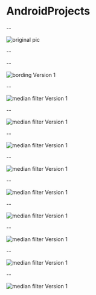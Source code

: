 # AndroidProjects

-- 

![original pic](Screenshot_20160902-195533.png)


-- 


-- 

![bording Version 1 ](Screenshot_20160902-195655.png)

-- 

![median filter Version 1 ](LearnChineseCharacter/Screenshot_1485157751.png)

-- 

![median filter Version 1 ](LearnChineseCharacter/Screenshot_1485157757.png)

--

![median filter Version 1 ](LearnChineseCharacter/Screenshot_1485157770.png)

--

![median filter Version 1 ](LearnChineseCharacter/Screenshot_1485157787.png)

--

![median filter Version 1 ](LearnChineseCharacter/Screenshot_1485157812.png)

--

![median filter Version 1 ](LearnChineseCharacter/Screenshot_1485157818.png)

--

![median filter Version 1 ](LearnChineseCharacter/Screenshot_1485157832.png)

--

![median filter Version 1 ](LearnChineseCharacter/Screenshot_1485159370.png)

--

![median filter Version 1 ](LearnChineseCharacter/Screenshot_1485159507.png)



